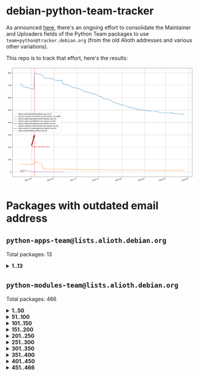 # debian-python-team-tracker



As announced [here](https://lists.debian.org/debian-python/2021/08/msg00006.html), there's an ongoing effort to consolidate the Maintainer and Uploaders fields of the Python Team packages to use `team+python@tracker.debian.org` (from the old Alioth addresses and various other variations).



This repo is to track that effort, here's the results:



![Python team emails](images/python_team_emails.svg)


# Packages with outdated email address

## `python-apps-team@lists.alioth.debian.org`
Total packages: 13
<details>
<summary><b>1..13</b></summary>


| # | Package | Version |
| --- | --- | --- |
| 1 | [ctop](https://tracker.debian.org/ctop) | 1.0.0-2.1 |
| 2 | [db2twitter](https://tracker.debian.org/db2twitter) | 0.6-1.1 |
| 3 | [dodgy](https://tracker.debian.org/dodgy) | 0.1.9-3 |
| 4 | [etm](https://tracker.debian.org/etm) | 3.2.30-1.1 |
| 5 | [freealchemist](https://tracker.debian.org/freealchemist) | 0.5-1.1 |
| 6 | [kanboard-cli](https://tracker.debian.org/kanboard-cli) | 0.0.2-1.1 |
| 7 | [lightyears](https://tracker.debian.org/lightyears) | 1.4-2 |
| 8 | [pipenv](https://tracker.debian.org/pipenv) | 11.9.0-1.1 |
| 9 | [prospector](https://tracker.debian.org/prospector) | 1.1.7-2 |
| 10 | [pybik](https://tracker.debian.org/pybik) | 3.0-3.1 |
| 11 | [retweet](https://tracker.debian.org/retweet) | 0.10-1.1 |
| 12 | [sinntp](https://tracker.debian.org/sinntp) | 1.6-1.2 |
| 13 | [smem](https://tracker.debian.org/smem) | 1.5-1.1 |
</details>

## `python-modules-team@lists.alioth.debian.org`
Total packages: 466
<details>
<summary><b>1..50</b></summary>


| # | Package | Version |
| --- | --- | --- |
| 1 | [anorack](https://tracker.debian.org/anorack) | 0.2.7-1 |
| 2 | [anosql](https://tracker.debian.org/anosql) | 1.0.1-1 |
| 3 | [asn1crypto](https://tracker.debian.org/asn1crypto) | 1.4.0-1 |
| 4 | [astral](https://tracker.debian.org/astral) | 1.6.1-2 |
| 5 | [authres](https://tracker.debian.org/authres) | 1.2.0-2 |
| 6 | [automat](https://tracker.debian.org/automat) | 20.2.0-1 |
| 7 | [azure-cosmos-table-python](https://tracker.debian.org/azure-cosmos-table-python) | 1.0.5+git20191025-5 |
| 8 | [bdist-nsi](https://tracker.debian.org/bdist-nsi) | 0.1.5-2 |
| 9 | [bernhard](https://tracker.debian.org/bernhard) | 0.2.6-2 |
| 10 | [betamax](https://tracker.debian.org/betamax) | 0.8.1-2 |
| 11 | [bibtexparser](https://tracker.debian.org/bibtexparser) | 1.1.0+ds-3 |
| 12 | [binaryornot](https://tracker.debian.org/binaryornot) | 0.4.4+dfsg-4 |
| 13 | [bitstruct](https://tracker.debian.org/bitstruct) | 8.9.0-1 |
| 14 | [case](https://tracker.debian.org/case) | 1.5.3+dfsg-3 |
| 15 | [cerealizer](https://tracker.debian.org/cerealizer) | 0.8.1-3 |
| 16 | [chardet](https://tracker.debian.org/chardet) | 4.0.0-1 |
| 17 | [chargebee-python](https://tracker.debian.org/chargebee-python) | 1.6.6-1 |
| 18 | [codicefiscale](https://tracker.debian.org/codicefiscale) | 0.9+ds0-2 |
| 19 | [colorclass](https://tracker.debian.org/colorclass) | 2.2.0-2.2 |
| 20 | [colorspacious](https://tracker.debian.org/colorspacious) | 1.1.2-2 |
| 21 | [commonmark](https://tracker.debian.org/commonmark) | 0.9.1-3 |
| 22 | [constantly](https://tracker.debian.org/constantly) | 15.1.0-2 |
| 23 | [contextlib2](https://tracker.debian.org/contextlib2) | 0.6.0.post1-1 |
| 24 | [cookiecutter](https://tracker.debian.org/cookiecutter) | 1.7.3-1 |
| 25 | [coreapi](https://tracker.debian.org/coreapi) | 2.3.3-4 |
| 26 | [coreschema](https://tracker.debian.org/coreschema) | 0.0.4-3 |
| 27 | [cov-core](https://tracker.debian.org/cov-core) | 1.15.0-3 |
| 28 | [cppy](https://tracker.debian.org/cppy) | 1.1.0-2 |
| 29 | [cram](https://tracker.debian.org/cram) | 0.7-4 |
| 30 | [cssutils](https://tracker.debian.org/cssutils) | 1.0.2-3 |
| 31 | [d2to1](https://tracker.debian.org/d2to1) | 0.2.12-2 |
| 32 | [debiancontributors](https://tracker.debian.org/debiancontributors) | 0.7.8-2 |
| 33 | [devpi-common](https://tracker.debian.org/devpi-common) | 3.2.2-1.1 |
| 34 | [django-ajax-selects](https://tracker.debian.org/django-ajax-selects) | 1.7.0-3 |
| 35 | [django-bitfield](https://tracker.debian.org/django-bitfield) | 1.9.6-2 |
| 36 | [django-dirtyfields](https://tracker.debian.org/django-dirtyfields) | 1.3.1-2 |
| 37 | [django-environ](https://tracker.debian.org/django-environ) | 0.4.4-2 |
| 38 | [django-filter](https://tracker.debian.org/django-filter) | 2.4.0-1 |
| 39 | [django-hvad](https://tracker.debian.org/django-hvad) | 1.8.0-1.1 |
| 40 | [django-js-reverse](https://tracker.debian.org/django-js-reverse) | 0.7.3-1.1 |
| 41 | [django-macaddress](https://tracker.debian.org/django-macaddress) | 1.5.0-2 |
| 42 | [django-memoize](https://tracker.debian.org/django-memoize) | 2.2.0+dfsg-1 |
| 43 | [django-nose](https://tracker.debian.org/django-nose) | 1.4.6-2.1 |
| 44 | [django-notification](https://tracker.debian.org/django-notification) | 1.2.0-3 |
| 45 | [django-pagination](https://tracker.debian.org/django-pagination) | 1.0.7-4 |
| 46 | [django-paintstore](https://tracker.debian.org/django-paintstore) | 0.2-4 |
| 47 | [django-picklefield](https://tracker.debian.org/django-picklefield) | 3.0.1-1 |
| 48 | [django-pipeline](https://tracker.debian.org/django-pipeline) | 1.6.14-3 |
| 49 | [django-simple-redis-admin](https://tracker.debian.org/django-simple-redis-admin) | 1.4.0-2 |
| 50 | [django-stronghold](https://tracker.debian.org/django-stronghold) | 0.3.0+debian-2 |
</details>
<details>
<summary><b>51..100</b></summary>

| # | Package | Version |
| --- | --- | --- |
| 51 | [django-webpack-loader](https://tracker.debian.org/django-webpack-loader) | 0.6.0-2 |
| 52 | [django-wkhtmltopdf](https://tracker.debian.org/django-wkhtmltopdf) | 3.3.0-1 |
| 53 | [django-xmlrpc](https://tracker.debian.org/django-xmlrpc) | 0.1.8-2 |
| 54 | [djangorestframework-api-key](https://tracker.debian.org/djangorestframework-api-key) | 2.0.0-2 |
| 55 | [dkimpy](https://tracker.debian.org/dkimpy) | 1.0.5-1 |
| 56 | [dnsdiag](https://tracker.debian.org/dnsdiag) | 2.0.2-1 |
| 57 | [dockerpty](https://tracker.debian.org/dockerpty) | 0.4.1-2 |
| 58 | [drf-generators](https://tracker.debian.org/drf-generators) | 0.5.0-1 |
| 59 | [elasticsearch-curator](https://tracker.debian.org/elasticsearch-curator) | 5.8.1-1 |
| 60 | [enum34](https://tracker.debian.org/enum34) | 1.1.6-4 |
| 61 | [enzyme](https://tracker.debian.org/enzyme) | 0.4.1-2 |
| 62 | [exam](https://tracker.debian.org/exam) | 0.10.5-3 |
| 63 | [factory-boy](https://tracker.debian.org/factory-boy) | 2.11.1-3 |
| 64 | [faker](https://tracker.debian.org/faker) | 0.9.3-0.1 |
| 65 | [fakesleep](https://tracker.debian.org/fakesleep) | 0.1-2 |
| 66 | [fastchunking](https://tracker.debian.org/fastchunking) | 0.0.3-2 |
| 67 | [feedgenerator](https://tracker.debian.org/feedgenerator) | 1.9-2 |
| 68 | [flask-api](https://tracker.debian.org/flask-api) | 1.1+dfsg-1.1 |
| 69 | [flask-babelex](https://tracker.debian.org/flask-babelex) | 0.9.4-1 |
| 70 | [flask-bcrypt](https://tracker.debian.org/flask-bcrypt) | 0.7.1-2 |
| 71 | [flask-compress](https://tracker.debian.org/flask-compress) | 1.4.0-3 |
| 72 | [flask-gravatar](https://tracker.debian.org/flask-gravatar) | 0.4.2-2 |
| 73 | [flask-htmlmin](https://tracker.debian.org/flask-htmlmin) | 1.3.2-2 |
| 74 | [flask-ldapconn](https://tracker.debian.org/flask-ldapconn) | 0.7.2-1.1 |
| 75 | [flask-limiter](https://tracker.debian.org/flask-limiter) | 1.0.1-2 |
| 76 | [flask-mail](https://tracker.debian.org/flask-mail) | 0.9.1+dfsg1-1.1 |
| 77 | [flask-mongoengine](https://tracker.debian.org/flask-mongoengine) | 0.9.3-4 |
| 78 | [flask-multistatic](https://tracker.debian.org/flask-multistatic) | 1.0-2 |
| 79 | [flask-script](https://tracker.debian.org/flask-script) | 2.0.6-2 |
| 80 | [flask-silk](https://tracker.debian.org/flask-silk) | 0.2-18 |
| 81 | [flask-wtf](https://tracker.debian.org/flask-wtf) | 0.14.3-1 |
| 82 | [flufl.enum](https://tracker.debian.org/flufl.enum) | 4.1.1-3 |
| 83 | [flufl.i18n](https://tracker.debian.org/flufl.i18n) | 3.0.1-1 |
| 84 | [flufl.lock](https://tracker.debian.org/flufl.lock) | 5.0.1-1 |
| 85 | [flufl.password](https://tracker.debian.org/flufl.password) | 1.3-3 |
| 86 | [flufl.testing](https://tracker.debian.org/flufl.testing) | 0.7-2 |
| 87 | [gerritlib](https://tracker.debian.org/gerritlib) | 0.8.0-2 |
| 88 | [gmplot](https://tracker.debian.org/gmplot) | 1.2.0-2 |
| 89 | [gtextfsm](https://tracker.debian.org/gtextfsm) | 1.1.0-2 |
| 90 | [gtts](https://tracker.debian.org/gtts) | 2.0.3-1 |
| 91 | [gtts-token](https://tracker.debian.org/gtts-token) | 1.1.3-1 |
| 92 | [guzzle-sphinx-theme](https://tracker.debian.org/guzzle-sphinx-theme) | 0.7.11-5 |
| 93 | [hachoir](https://tracker.debian.org/hachoir) | 3.1.0+dfsg-3 |
| 94 | [haproxy-log-analysis](https://tracker.debian.org/haproxy-log-analysis) | 2.0~b0-2 |
| 95 | [heapdict](https://tracker.debian.org/heapdict) | 1.0.1-1 |
| 96 | [hiro](https://tracker.debian.org/hiro) | 0.5-2 |
| 97 | [hypothesis-auto](https://tracker.debian.org/hypothesis-auto) | 1.1.4-2 |
| 98 | [importmagic](https://tracker.debian.org/importmagic) | 0.1.7-2 |
| 99 | [inflection](https://tracker.debian.org/inflection) | 0.3.1-2 |
| 100 | [json-tricks](https://tracker.debian.org/json-tricks) | 3.11.0-2 |
</details>
<details>
<summary><b>101..150</b></summary>

| # | Package | Version |
| --- | --- | --- |
| 101 | [jsonhyperschema-codec](https://tracker.debian.org/jsonhyperschema-codec) | 1.0.3-2 |
| 102 | [jupyter-sphinx-theme](https://tracker.debian.org/jupyter-sphinx-theme) | 0.0.6+ds1-10 |
| 103 | [kitchen](https://tracker.debian.org/kitchen) | 1.2.6-2 |
| 104 | [kivy](https://tracker.debian.org/kivy) | 1.11.0-2 |
| 105 | [lazr.delegates](https://tracker.debian.org/lazr.delegates) | 2.0.3-2 |
| 106 | [lazr.smtptest](https://tracker.debian.org/lazr.smtptest) | 2.0.3-2 |
| 107 | [lexicon](https://tracker.debian.org/lexicon) | 3.3.17-1 |
| 108 | [libthumbor](https://tracker.debian.org/libthumbor) | 1.3.3-2 |
| 109 | [logilab-constraint](https://tracker.debian.org/logilab-constraint) | 0.6.0-2 |
| 110 | [mako](https://tracker.debian.org/mako) | 1.1.3+ds1-2 |
| 111 | [manuel](https://tracker.debian.org/manuel) | 1.10.1-2 |
| 112 | [mercurial-extension-utils](https://tracker.debian.org/mercurial-extension-utils) | 1.5.1-3 |
| 113 | [mercurial-keyring](https://tracker.debian.org/mercurial-keyring) | 1.3.1-3 |
| 114 | [milksnake](https://tracker.debian.org/milksnake) | 0.1.5-1 |
| 115 | [mimerender](https://tracker.debian.org/mimerender) | 0.6.0-2 |
| 116 | [mmllib](https://tracker.debian.org/mmllib) | 0.3.0.post1-2 |
| 117 | [mockldap](https://tracker.debian.org/mockldap) | 0.3.0-4 |
| 118 | [modernize](https://tracker.debian.org/modernize) | 0.7-2 |
| 119 | [moksha.common](https://tracker.debian.org/moksha.common) | 1.2.5-4 |
| 120 | [mrtparse](https://tracker.debian.org/mrtparse) | 1.6-2 |
| 121 | [musicbrainzngs](https://tracker.debian.org/musicbrainzngs) | 0.7.1-2 |
| 122 | [mutagen](https://tracker.debian.org/mutagen) | 1.45.1-2 |
| 123 | [mwic](https://tracker.debian.org/mwic) | 0.7.8-1 |
| 124 | [mysql-connector-python](https://tracker.debian.org/mysql-connector-python) | 8.0.15-2 |
| 125 | [nb2plots](https://tracker.debian.org/nb2plots) | 0.6-2 |
| 126 | [netmiko](https://tracker.debian.org/netmiko) | 2.4.2-1 |
| 127 | [networkx](https://tracker.debian.org/networkx) | 2.5+ds-2 |
| 128 | [nose2](https://tracker.debian.org/nose2) | 0.9.2-1 |
| 129 | [nose2-cov](https://tracker.debian.org/nose2-cov) | 1.0a4-3 |
| 130 | [ntplib](https://tracker.debian.org/ntplib) | 0.3.3-2 |
| 131 | [numpy-stl](https://tracker.debian.org/numpy-stl) | 2.9.0-1 |
| 132 | [obsub](https://tracker.debian.org/obsub) | 0.2-4 |
| 133 | [okasha](https://tracker.debian.org/okasha) | 0.2.4-4 |
| 134 | [overpass](https://tracker.debian.org/overpass) | 0.7-1 |
| 135 | [pastescript](https://tracker.debian.org/pastescript) | 2.0.2-4 |
| 136 | [pep8](https://tracker.debian.org/pep8) | 1.7.1-9 |
| 137 | [pep8-naming](https://tracker.debian.org/pep8-naming) | 0.10.0-1 |
| 138 | [pg8000](https://tracker.debian.org/pg8000) | 1.10.6-2 |
| 139 | [pidcat](https://tracker.debian.org/pidcat) | 2.1.0-4 |
| 140 | [plastex](https://tracker.debian.org/plastex) | 2.1-2 |
| 141 | [portio](https://tracker.debian.org/portio) | 0.5-4 |
| 142 | [power](https://tracker.debian.org/power) | 1.4+dfsg-4 |
| 143 | [pprintpp](https://tracker.debian.org/pprintpp) | 0.4.0-2 |
| 144 | [preggy](https://tracker.debian.org/preggy) | 1.4.4-1 |
| 145 | [ptable](https://tracker.debian.org/ptable) | 0.9.2-2 |
| 146 | [py-radix](https://tracker.debian.org/py-radix) | 0.10.0-3 |
| 147 | [py3dns](https://tracker.debian.org/py3dns) | 3.2.1-1 |
| 148 | [pyasn1](https://tracker.debian.org/pyasn1) | 0.4.8-1 |
| 149 | [pybindgen](https://tracker.debian.org/pybindgen) | 0.20.0+dfsg1-2 |
| 150 | [pycallgraph](https://tracker.debian.org/pycallgraph) | 1.1.3-1.2 |
</details>
<details>
<summary><b>151..200</b></summary>

| # | Package | Version |
| --- | --- | --- |
| 151 | [pycxx](https://tracker.debian.org/pycxx) | 7.1.4-0.2 |
| 152 | [pydbus](https://tracker.debian.org/pydbus) | 0.6.0-4 |
| 153 | [pydenticon](https://tracker.debian.org/pydenticon) | 0.3.1-2 |
| 154 | [pydispatcher](https://tracker.debian.org/pydispatcher) | 2.0.5-2 |
| 155 | [pydle](https://tracker.debian.org/pydle) | 0.9.4-2 |
| 156 | [pyenchant](https://tracker.debian.org/pyenchant) | 3.2.0-1 |
| 157 | [pyfg](https://tracker.debian.org/pyfg) | 0.50-2 |
| 158 | [pyfiglet](https://tracker.debian.org/pyfiglet) | 0.8.0+dfsg-1 |
| 159 | [pyfribidi](https://tracker.debian.org/pyfribidi) | 0.12.0+repack-7 |
| 160 | [pygeoif](https://tracker.debian.org/pygeoif) | 0.7-2 |
| 161 | [pygtail](https://tracker.debian.org/pygtail) | 0.6.1-2 |
| 162 | [pygtkspellcheck](https://tracker.debian.org/pygtkspellcheck) | 4.0.5-2 |
| 163 | [pyinotify](https://tracker.debian.org/pyinotify) | 0.9.6-1.3 |
| 164 | [pyiosxr](https://tracker.debian.org/pyiosxr) | 0.52-1.1 |
| 165 | [pyjavaproperties](https://tracker.debian.org/pyjavaproperties) | 0.7-2 |
| 166 | [pyjokes](https://tracker.debian.org/pyjokes) | 0.5.0-3 |
| 167 | [pykcs11](https://tracker.debian.org/pykcs11) | 1.5.10-1 |
| 168 | [pylama](https://tracker.debian.org/pylama) | 7.4.3-3 |
| 169 | [pylibmc](https://tracker.debian.org/pylibmc) | 1.5.2-3 |
| 170 | [pylint-celery](https://tracker.debian.org/pylint-celery) | 0.3-5 |
| 171 | [pylint-common](https://tracker.debian.org/pylint-common) | 0.2.5-4 |
| 172 | [pylint-django](https://tracker.debian.org/pylint-django) | 2.0.13-1 |
| 173 | [pylint-flask](https://tracker.debian.org/pylint-flask) | 0.5-4 |
| 174 | [pylint-plugin-utils](https://tracker.debian.org/pylint-plugin-utils) | 0.6-1 |
| 175 | [pymacs](https://tracker.debian.org/pymacs) | 0.25-3 |
| 176 | [pymodbus](https://tracker.debian.org/pymodbus) | 2.1.0+dfsg-2 |
| 177 | [pynag](https://tracker.debian.org/pynag) | 1.1.2+dfsg-2 |
| 178 | [pynliner](https://tracker.debian.org/pynliner) | 0.8.0-2 |
| 179 | [pyopengl](https://tracker.debian.org/pyopengl) | 3.1.5+dfsg-1 |
| 180 | [pyprind](https://tracker.debian.org/pyprind) | 2.11.2-2 |
| 181 | [pyquery](https://tracker.debian.org/pyquery) | 1.2.9-4 |
| 182 | [pyrad](https://tracker.debian.org/pyrad) | 2.1-2 |
| 183 | [pysimplesoap](https://tracker.debian.org/pysimplesoap) | 1.16.2-3 |
| 184 | [pysmi](https://tracker.debian.org/pysmi) | 0.3.2-2 |
| 185 | [pysodium](https://tracker.debian.org/pysodium) | 0.7.0-2 |
| 186 | [pyspf](https://tracker.debian.org/pyspf) | 2.0.14-2 |
| 187 | [pysrt](https://tracker.debian.org/pysrt) | 1.0.1-2 |
| 188 | [pyssim](https://tracker.debian.org/pyssim) | 0.2-2 |
| 189 | [pytaglib](https://tracker.debian.org/pytaglib) | 0.3.6+dfsg-2 |
| 190 | [pytds](https://tracker.debian.org/pytds) | 1.10.0-1 |
| 191 | [pytest-bdd](https://tracker.debian.org/pytest-bdd) | 3.2.1-1 |
| 192 | [pytest-cookies](https://tracker.debian.org/pytest-cookies) | 0.4.0-1 |
| 193 | [pytest-django](https://tracker.debian.org/pytest-django) | 3.5.1-1 |
| 194 | [pytest-expect](https://tracker.debian.org/pytest-expect) | 1.1.0-2 |
| 195 | [pytest-httpbin](https://tracker.debian.org/pytest-httpbin) | 1.0.0-2 |
| 196 | [pytest-runner](https://tracker.debian.org/pytest-runner) | 2.11.1-1.2 |
| 197 | [pytest-sugar](https://tracker.debian.org/pytest-sugar) | 0.9.4-1 |
| 198 | [pytest-tornado](https://tracker.debian.org/pytest-tornado) | 0.8.1-1 |
| 199 | [pytest-vcr](https://tracker.debian.org/pytest-vcr) | 1.0.2-2 |
| 200 | [python-activipy](https://tracker.debian.org/python-activipy) | 0.1-7 |
</details>
<details>
<summary><b>201..250</b></summary>

| # | Package | Version |
| --- | --- | --- |
| 201 | [python-adal](https://tracker.debian.org/python-adal) | 1.2.2-1 |
| 202 | [python-aiohttp-session](https://tracker.debian.org/python-aiohttp-session) | 2.9.0-2 |
| 203 | [python-aioinflux](https://tracker.debian.org/python-aioinflux) | 0.9.0-2 |
| 204 | [python-aiomeasures](https://tracker.debian.org/python-aiomeasures) | 0.5.14-3 |
| 205 | [python-amqplib](https://tracker.debian.org/python-amqplib) | 1.0.2-2 |
| 206 | [python-aptly](https://tracker.debian.org/python-aptly) | 0.12.10-2 |
| 207 | [python-args](https://tracker.debian.org/python-args) | 0.1.0-3 |
| 208 | [python-arpy](https://tracker.debian.org/python-arpy) | 1.1.1-4 |
| 209 | [python-astor](https://tracker.debian.org/python-astor) | 0.8.1-1 |
| 210 | [python-base58](https://tracker.debian.org/python-base58) | 1.0.3-1.1 |
| 211 | [python-bcdoc](https://tracker.debian.org/python-bcdoc) | 0.16.0-2 |
| 212 | [python-bitbucket-api](https://tracker.debian.org/python-bitbucket-api) | 0.5.0-3 |
| 213 | [python-box](https://tracker.debian.org/python-box) | 3.4.6-2 |
| 214 | [python-btrees](https://tracker.debian.org/python-btrees) | 4.3.1-2 |
| 215 | [python-cerberus](https://tracker.debian.org/python-cerberus) | 1.3.2-1 |
| 216 | [python-click-log](https://tracker.debian.org/python-click-log) | 0.2.1-2 |
| 217 | [python-clint](https://tracker.debian.org/python-clint) | 0.5.1-3 |
| 218 | [python-cluster](https://tracker.debian.org/python-cluster) | 1.3.3-3 |
| 219 | [python-coloredlogs](https://tracker.debian.org/python-coloredlogs) | 7.3-2 |
| 220 | [python-colour](https://tracker.debian.org/python-colour) | 0.1.5-2 |
| 221 | [python-consul](https://tracker.debian.org/python-consul) | 0.7.1-1.1 |
| 222 | [python-cookies](https://tracker.debian.org/python-cookies) | 2.2.1-3 |
| 223 | [python-cpuinfo](https://tracker.debian.org/python-cpuinfo) | 5.0.0-2 |
| 224 | [python-crcmod](https://tracker.debian.org/python-crcmod) | 1.7+dfsg-2 |
| 225 | [python-cs](https://tracker.debian.org/python-cs) | 2.7.1-1 |
| 226 | [python-dbfread](https://tracker.debian.org/python-dbfread) | 2.0.7-3 |
| 227 | [python-decorator](https://tracker.debian.org/python-decorator) | 4.4.2-2 |
| 228 | [python-demjson](https://tracker.debian.org/python-demjson) | 2.2.4-5 |
| 229 | [python-diaspy](https://tracker.debian.org/python-diaspy) | 0.6.0-2 |
| 230 | [python-dictobj](https://tracker.debian.org/python-dictobj) | 0.4-4 |
| 231 | [python-distutils-extra](https://tracker.debian.org/python-distutils-extra) | 2.45 |
| 232 | [python-django-casclient](https://tracker.debian.org/python-django-casclient) | 1.5.3-1 |
| 233 | [python-django-etcd-settings](https://tracker.debian.org/python-django-etcd-settings) | 0.1.13+dfsg-3 |
| 234 | [python-django-gravatar2](https://tracker.debian.org/python-django-gravatar2) | 1.4.4-2 |
| 235 | [python-django-jsonfield](https://tracker.debian.org/python-django-jsonfield) | 1.4.0-2 |
| 236 | [python-django-push-notifications](https://tracker.debian.org/python-django-push-notifications) | 1.4.1-1 |
| 237 | [python-django-simple-history](https://tracker.debian.org/python-django-simple-history) | 2.7.0-1.1 |
| 238 | [python-dpkt](https://tracker.debian.org/python-dpkt) | 1.9.2-2 |
| 239 | [python-easywebdav](https://tracker.debian.org/python-easywebdav) | 1.2.0-8 |
| 240 | [python-envparse](https://tracker.debian.org/python-envparse) | 0.2.0-2 |
| 241 | [python-envs](https://tracker.debian.org/python-envs) | 1.2.6-1.1 |
| 242 | [python-epc](https://tracker.debian.org/python-epc) | 0.0.5-3 |
| 243 | [python-etcd](https://tracker.debian.org/python-etcd) | 0.4.5-2 |
| 244 | [python-ethtool](https://tracker.debian.org/python-ethtool) | 0.14-3 |
| 245 | [python-ewmh](https://tracker.debian.org/python-ewmh) | 0.1.6-2 |
| 246 | [python-exotel](https://tracker.debian.org/python-exotel) | 0.1.5-2 |
| 247 | [python-feather-format](https://tracker.debian.org/python-feather-format) | 0.3.1+dfsg1-4 |
| 248 | [python-flaky](https://tracker.debian.org/python-flaky) | 3.7.0-1 |
| 249 | [python-genty](https://tracker.debian.org/python-genty) | 1.3.2-1 |
| 250 | [python-geoip2](https://tracker.debian.org/python-geoip2) | 2.9.0+dfsg1-2 |
</details>
<details>
<summary><b>251..300</b></summary>

| # | Package | Version |
| --- | --- | --- |
| 251 | [python-gflags](https://tracker.debian.org/python-gflags) | 1.5.1-7 |
| 252 | [python-glob2](https://tracker.debian.org/python-glob2) | 0.5-3 |
| 253 | [python-hashids](https://tracker.debian.org/python-hashids) | 1.3.1-1 |
| 254 | [python-hidapi](https://tracker.debian.org/python-hidapi) | 0.9.0.post3-2 |
| 255 | [python-hiredis](https://tracker.debian.org/python-hiredis) | 1.0.1-1 |
| 256 | [python-hpilo](https://tracker.debian.org/python-hpilo) | 4.3-3 |
| 257 | [python-html2text](https://tracker.debian.org/python-html2text) | 2020.1.16-1 |
| 258 | [python-http-parser](https://tracker.debian.org/python-http-parser) | 0.9.0-1 |
| 259 | [python-httptools](https://tracker.debian.org/python-httptools) | 0.1.1-1 |
| 260 | [python-icalendar](https://tracker.debian.org/python-icalendar) | 4.0.3-4 |
| 261 | [python-iniparse](https://tracker.debian.org/python-iniparse) | 0.4-3 |
| 262 | [python-ipaddress](https://tracker.debian.org/python-ipaddress) | 1.0.23-1 |
| 263 | [python-ipfix](https://tracker.debian.org/python-ipfix) | 0.9.7-2 |
| 264 | [python-irodsclient](https://tracker.debian.org/python-irodsclient) | 0.8.1-2 |
| 265 | [python-isc-dhcp-leases](https://tracker.debian.org/python-isc-dhcp-leases) | 0.9.1-2 |
| 266 | [python-isoweek](https://tracker.debian.org/python-isoweek) | 1.3.3-3 |
| 267 | [python-jmespath](https://tracker.debian.org/python-jmespath) | 0.10.0-1 |
| 268 | [python-jsonrpc](https://tracker.debian.org/python-jsonrpc) | 1.13.0-1 |
| 269 | [python-junit-xml](https://tracker.debian.org/python-junit-xml) | 1.9-1 |
| 270 | [python-kanboard](https://tracker.debian.org/python-kanboard) | 1.0.1-1.1 |
| 271 | [python-langdetect](https://tracker.debian.org/python-langdetect) | 1.0.7-4 |
| 272 | [python-ldap](https://tracker.debian.org/python-ldap) | 3.2.0-4 |
| 273 | [python-ldapdomaindump](https://tracker.debian.org/python-ldapdomaindump) | 0.9.3-1 |
| 274 | [python-libguess](https://tracker.debian.org/python-libguess) | 1.1-4 |
| 275 | [python-mailer](https://tracker.debian.org/python-mailer) | 0.8.1-4 |
| 276 | [python-mastodon](https://tracker.debian.org/python-mastodon) | 1.5.1-1 |
| 277 | [python-mccabe](https://tracker.debian.org/python-mccabe) | 0.6.1-3 |
| 278 | [python-measurement](https://tracker.debian.org/python-measurement) | 2.0.1-2 |
| 279 | [python-meld3](https://tracker.debian.org/python-meld3) | 1.0.2-3 |
| 280 | [python-mnemonic](https://tracker.debian.org/python-mnemonic) | 0.19-1 |
| 281 | [python-model-mommy](https://tracker.debian.org/python-model-mommy) | 1.6.0-2 |
| 282 | [python-morris](https://tracker.debian.org/python-morris) | 1.2-2 |
| 283 | [python-mpegdash](https://tracker.debian.org/python-mpegdash) | 0.2.0-1 |
| 284 | [python-multidict](https://tracker.debian.org/python-multidict) | 5.1.0-1 |
| 285 | [python-nine](https://tracker.debian.org/python-nine) | 1.1.0-1 |
| 286 | [python-noise](https://tracker.debian.org/python-noise) | 1.2.3-3 |
| 287 | [python-notify2](https://tracker.debian.org/python-notify2) | 0.3-4 |
| 288 | [python-ntlm-auth](https://tracker.debian.org/python-ntlm-auth) | 1.4.0-1 |
| 289 | [python-offtrac](https://tracker.debian.org/python-offtrac) | 0.1.0-2.1 |
| 290 | [python-opcua](https://tracker.debian.org/python-opcua) | 0.98.11-1 |
| 291 | [python-openid-cla](https://tracker.debian.org/python-openid-cla) | 1.2-2 |
| 292 | [python-openid-teams](https://tracker.debian.org/python-openid-teams) | 1.2-2 |
| 293 | [python-openidc-client](https://tracker.debian.org/python-openidc-client) | 0.6.0-1.1 |
| 294 | [python-opentimestamps](https://tracker.debian.org/python-opentimestamps) | 0.4.1-1 |
| 295 | [python-padme](https://tracker.debian.org/python-padme) | 1.1.1-3 |
| 296 | [python-pampy](https://tracker.debian.org/python-pampy) | 1.8.4-2 |
| 297 | [python-path-and-address](https://tracker.debian.org/python-path-and-address) | 2.0.1-2 |
| 298 | [python-pathtools](https://tracker.debian.org/python-pathtools) | 0.1.2-4 |
| 299 | [python-paypal](https://tracker.debian.org/python-paypal) | 1.2.5-3 |
| 300 | [python-peakutils](https://tracker.debian.org/python-peakutils) | 1.3.3+ds-2 |
</details>
<details>
<summary><b>301..350</b></summary>

| # | Package | Version |
| --- | --- | --- |
| 301 | [python-pem](https://tracker.debian.org/python-pem) | 19.1.0-1 |
| 302 | [python-persistent](https://tracker.debian.org/python-persistent) | 4.6.4-0.2 |
| 303 | [python-pex](https://tracker.debian.org/python-pex) | 1.1.14-3.1 |
| 304 | [python-pgpdump](https://tracker.debian.org/python-pgpdump) | 1.5-2 |
| 305 | [python-pgspecial](https://tracker.debian.org/python-pgspecial) | 1.11.10+dfsg1-1 |
| 306 | [python-phonenumbers](https://tracker.debian.org/python-phonenumbers) | 8.12.1-1 |
| 307 | [python-picklable-itertools](https://tracker.debian.org/python-picklable-itertools) | 0.1.1-3 |
| 308 | [python-plaster](https://tracker.debian.org/python-plaster) | 1.0-2 |
| 309 | [python-plaster-pastedeploy](https://tracker.debian.org/python-plaster-pastedeploy) | 0.5-3 |
| 310 | [python-prctl](https://tracker.debian.org/python-prctl) | 1.7-2 |
| 311 | [python-preshed](https://tracker.debian.org/python-preshed) | 3.0.2-1 |
| 312 | [python-pretend](https://tracker.debian.org/python-pretend) | 1.0.9-1 |
| 313 | [python-prettylog](https://tracker.debian.org/python-prettylog) | 0.1.0-2 |
| 314 | [python-priority](https://tracker.debian.org/python-priority) | 1.3.0-3 |
| 315 | [python-progressbar](https://tracker.debian.org/python-progressbar) | 2.5-2 |
| 316 | [python-pskc](https://tracker.debian.org/python-pskc) | 1.1-3 |
| 317 | [python-py-zipkin](https://tracker.debian.org/python-py-zipkin) | 0.15.0-1.1 |
| 318 | [python-pyasn1-modules](https://tracker.debian.org/python-pyasn1-modules) | 0.2.1-1 |
| 319 | [python-pyftpdlib](https://tracker.debian.org/python-pyftpdlib) | 1.5.4-2 |
| 320 | [python-pygerrit2](https://tracker.debian.org/python-pygerrit2) | 2.0.4-2 |
| 321 | [python-pypump](https://tracker.debian.org/python-pypump) | 0.7-3 |
| 322 | [python-pysnmp4-apps](https://tracker.debian.org/python-pysnmp4-apps) | 0.3.2-2.2 |
| 323 | [python-pysnmp4-mibs](https://tracker.debian.org/python-pysnmp4-mibs) | 0.1.3-3 |
| 324 | [python-pytest-benchmark](https://tracker.debian.org/python-pytest-benchmark) | 3.2.2-2 |
| 325 | [python-pyvmomi](https://tracker.debian.org/python-pyvmomi) | 6.7.1-3 |
| 326 | [python-rarfile](https://tracker.debian.org/python-rarfile) | 3.1-1 |
| 327 | [python-ratelimiter](https://tracker.debian.org/python-ratelimiter) | 1.2.0.post0-1 |
| 328 | [python-redisearch-py](https://tracker.debian.org/python-redisearch-py) | 1.0.0-1 |
| 329 | [python-releases](https://tracker.debian.org/python-releases) | 1.6.3-1 |
| 330 | [python-repoze.lru](https://tracker.debian.org/python-repoze.lru) | 0.7-2 |
| 331 | [python-repoze.sphinx.autointerface](https://tracker.debian.org/python-repoze.sphinx.autointerface) | 0.8-0.2 |
| 332 | [python-repoze.tm2](https://tracker.debian.org/python-repoze.tm2) | 2.0-2 |
| 333 | [python-requests-ntlm](https://tracker.debian.org/python-requests-ntlm) | 1.1.0-1.1 |
| 334 | [python-requirements-detector](https://tracker.debian.org/python-requirements-detector) | 0.6-2 |
| 335 | [python-restless](https://tracker.debian.org/python-restless) | 2.1.1-2 |
| 336 | [python-rpaths](https://tracker.debian.org/python-rpaths) | 0.13-1.1 |
| 337 | [python-rply](https://tracker.debian.org/python-rply) | 0.7.7-2 |
| 338 | [python-schedutils](https://tracker.debian.org/python-schedutils) | 0.6-2.1 |
| 339 | [python-schema](https://tracker.debian.org/python-schema) | 0.6.7-3 |
| 340 | [python-schroot](https://tracker.debian.org/python-schroot) | 0.4-4 |
| 341 | [python-scp](https://tracker.debian.org/python-scp) | 0.13.0-2 |
| 342 | [python-scripttest](https://tracker.debian.org/python-scripttest) | 1.3-3 |
| 343 | [python-scruffy](https://tracker.debian.org/python-scruffy) | 0.3.3-2 |
| 344 | [python-sdnotify](https://tracker.debian.org/python-sdnotify) | 0.3.1-2 |
| 345 | [python-serverfiles](https://tracker.debian.org/python-serverfiles) | 0.3.0-1 |
| 346 | [python-service-identity](https://tracker.debian.org/python-service-identity) | 18.1.0-6 |
| 347 | [python-sexpdata](https://tracker.debian.org/python-sexpdata) | 0.0.3-2 |
| 348 | [python-shade](https://tracker.debian.org/python-shade) | 1.30.0-3 |
| 349 | [python-shellescape](https://tracker.debian.org/python-shellescape) | 3.4.1-4 |
| 350 | [python-simpy](https://tracker.debian.org/python-simpy) | 2.3.1+dfsg-2 |
</details>
<details>
<summary><b>351..400</b></summary>

| # | Package | Version |
| --- | --- | --- |
| 351 | [python-simpy3](https://tracker.debian.org/python-simpy3) | 3.0.11-2 |
| 352 | [python-slimmer](https://tracker.debian.org/python-slimmer) | 0.1.30-8 |
| 353 | [python-slugify](https://tracker.debian.org/python-slugify) | 4.0.0-1 |
| 354 | [python-smstrade](https://tracker.debian.org/python-smstrade) | 0.2.4-6 |
| 355 | [python-socketpool](https://tracker.debian.org/python-socketpool) | 0.5.3-5 |
| 356 | [python-sphinx-issues](https://tracker.debian.org/python-sphinx-issues) | 1.2.0-2 |
| 357 | [python-spur](https://tracker.debian.org/python-spur) | 0.3.21-1 |
| 358 | [python-srp](https://tracker.debian.org/python-srp) | 1.0.15-1 |
| 359 | [python-statsd](https://tracker.debian.org/python-statsd) | 3.3.0-2 |
| 360 | [python-stopit](https://tracker.debian.org/python-stopit) | 1.1.2-1 |
| 361 | [python-structlog](https://tracker.debian.org/python-structlog) | 20.1.0-1 |
| 362 | [python-sunlight](https://tracker.debian.org/python-sunlight) | 1.1.5-3 |
| 363 | [python-suntime](https://tracker.debian.org/python-suntime) | 1.2.5-2 |
| 364 | [python-tempita](https://tracker.debian.org/python-tempita) | 0.5.2-6 |
| 365 | [python-test-server](https://tracker.debian.org/python-test-server) | 0.0.27-2 |
| 366 | [python-testing.common.database](https://tracker.debian.org/python-testing.common.database) | 2.0.0-2 |
| 367 | [python-testing.mysqld](https://tracker.debian.org/python-testing.mysqld) | 1.4.0-4 |
| 368 | [python-testing.postgresql](https://tracker.debian.org/python-testing.postgresql) | 1.3.0-2 |
| 369 | [python-thriftpy](https://tracker.debian.org/python-thriftpy) | 0.3.9+ds1-1 |
| 370 | [python-tinycss](https://tracker.debian.org/python-tinycss) | 0.4-3 |
| 371 | [python-tktreectrl](https://tracker.debian.org/python-tktreectrl) | 2.0.2-3 |
| 372 | [python-translationstring](https://tracker.debian.org/python-translationstring) | 1.4-1 |
| 373 | [python-twitter](https://tracker.debian.org/python-twitter) | 3.3-2 |
| 374 | [python-typeguard](https://tracker.debian.org/python-typeguard) | 2.2.2-1.1 |
| 375 | [python-udatetime](https://tracker.debian.org/python-udatetime) | 0.0.16-4 |
| 376 | [python-unicodecsv](https://tracker.debian.org/python-unicodecsv) | 0.14.1-2 |
| 377 | [python-urlobject](https://tracker.debian.org/python-urlobject) | 2.4.3-3 |
| 378 | [python-urwidtrees](https://tracker.debian.org/python-urwidtrees) | 1.0.3.dev0-1 |
| 379 | [python-utils](https://tracker.debian.org/python-utils) | 2.3.0-2 |
| 380 | [python-vagrant](https://tracker.debian.org/python-vagrant) | 0.5.15-3 |
| 381 | [python-venusian](https://tracker.debian.org/python-venusian) | 3.0.0-1 |
| 382 | [python-vobject](https://tracker.debian.org/python-vobject) | 0.9.6.1-0.2 |
| 383 | [python-webob](https://tracker.debian.org/python-webob) | 1:1.8.6-1.1 |
| 384 | [python-wget](https://tracker.debian.org/python-wget) | 3.2-3 |
| 385 | [python-wheezy.template](https://tracker.debian.org/python-wheezy.template) | 0.1.167-2 |
| 386 | [python-whoosh](https://tracker.debian.org/python-whoosh) | 2.7.4+git6-g9134ad92-5 |
| 387 | [python-wither](https://tracker.debian.org/python-wither) | 1.1-2 |
| 388 | [python-wsgilog](https://tracker.debian.org/python-wsgilog) | 0.3.1-3 |
| 389 | [python-yaswfp](https://tracker.debian.org/python-yaswfp) | 0.9.3-1.1 |
| 390 | [python-zc.customdoctests](https://tracker.debian.org/python-zc.customdoctests) | 1.0.1-2 |
| 391 | [python-zipp](https://tracker.debian.org/python-zipp) | 1.0.0-3 |
| 392 | [python-zxcvbn](https://tracker.debian.org/python-zxcvbn) | 4.4.28-2 |
| 393 | [python3-proselint](https://tracker.debian.org/python3-proselint) | 0.10.2-2 |
| 394 | [pythondialog](https://tracker.debian.org/pythondialog) | 3.5.1-1 |
| 395 | [pytoml](https://tracker.debian.org/pytoml) | 0.1.21-1 |
| 396 | [pyuca](https://tracker.debian.org/pyuca) | 1.2-2 |
| 397 | [pyutilib](https://tracker.debian.org/pyutilib) | 5.8.0-1 |
| 398 | [pywavelets](https://tracker.debian.org/pywavelets) | 1.1.1-1 |
| 399 | [pywinrm](https://tracker.debian.org/pywinrm) | 0.3.0-2 |
| 400 | [quark-sphinx-theme](https://tracker.debian.org/quark-sphinx-theme) | 0.5.1-2 |
</details>
<details>
<summary><b>401..450</b></summary>

| # | Package | Version |
| --- | --- | --- |
| 401 | [recommonmark](https://tracker.debian.org/recommonmark) | 0.6.0+ds-1 |
| 402 | [redis-py-cluster](https://tracker.debian.org/redis-py-cluster) | 2.0.0-1 |
| 403 | [reparser](https://tracker.debian.org/reparser) | 1.4.3-1 |
| 404 | [requests-aws](https://tracker.debian.org/requests-aws) | 0.1.5-2 |
| 405 | [ripe-atlas-cousteau](https://tracker.debian.org/ripe-atlas-cousteau) | 1.4.2-3 |
| 406 | [ripe-atlas-sagan](https://tracker.debian.org/ripe-atlas-sagan) | 1.2.2-2 |
| 407 | [robot-detection](https://tracker.debian.org/robot-detection) | 0.4.0-2 |
| 408 | [routes](https://tracker.debian.org/routes) | 2.5.1-1 |
| 409 | [sgmllib3k](https://tracker.debian.org/sgmllib3k) | 1.0.0-3 |
| 410 | [simplegeneric](https://tracker.debian.org/simplegeneric) | 0.8.1-3 |
| 411 | [singledispatch](https://tracker.debian.org/singledispatch) | 3.4.0.3-3 |
| 412 | [sireader](https://tracker.debian.org/sireader) | 1.1.1-2 |
| 413 | [sleekxmpp](https://tracker.debian.org/sleekxmpp) | 1.3.3-6 |
| 414 | [slimit](https://tracker.debian.org/slimit) | 0.8.1-4 |
| 415 | [smartypants](https://tracker.debian.org/smartypants) | 2.0.0-2 |
| 416 | [sortedcontainers](https://tracker.debian.org/sortedcontainers) | 2.1.0-2 |
| 417 | [speaklater](https://tracker.debian.org/speaklater) | 1.3-5 |
| 418 | [sphinx](https://tracker.debian.org/sphinx) | 1.8.5-2 |
| 419 | [sphinx](https://tracker.debian.org/sphinx) | 1.8.5-3 |
| 420 | [sphinx](https://tracker.debian.org/sphinx) | 1.8.5-4 |
| 421 | [sphinx](https://tracker.debian.org/sphinx) | 1.8.5-5 |
| 422 | [sphinx](https://tracker.debian.org/sphinx) | 2.4.3-2 |
| 423 | [sphinx](https://tracker.debian.org/sphinx) | 2.4.3-4 |
| 424 | [sphinx-autorun](https://tracker.debian.org/sphinx-autorun) | 1.1.0-3.1 |
| 425 | [sphinx-celery](https://tracker.debian.org/sphinx-celery) | 2.0.0-1 |
| 426 | [sphinx-intl](https://tracker.debian.org/sphinx-intl) | 2.0.1-2 |
| 427 | [sphinxcontrib-devhelp](https://tracker.debian.org/sphinxcontrib-devhelp) | 1.0.2-2 |
| 428 | [sphinxcontrib-doxylink](https://tracker.debian.org/sphinxcontrib-doxylink) | 1.5-1 |
| 429 | [sphinxcontrib-log-cabinet](https://tracker.debian.org/sphinxcontrib-log-cabinet) | 1.0.1-2 |
| 430 | [sphinxcontrib-qthelp](https://tracker.debian.org/sphinxcontrib-qthelp) | 1.0.3-2 |
| 431 | [sphinxcontrib-rubydomain](https://tracker.debian.org/sphinxcontrib-rubydomain) | 0.1~dev-20100804-2 |
| 432 | [sphinxcontrib-websupport](https://tracker.debian.org/sphinxcontrib-websupport) | 1.2.4-1 |
| 433 | [sphinxtesters](https://tracker.debian.org/sphinxtesters) | 0.2.3-1 |
| 434 | [sshpubkeys](https://tracker.debian.org/sshpubkeys) | 3.1.0-2.1 |
| 435 | [sshtunnel](https://tracker.debian.org/sshtunnel) | 0.1.4-2 |
| 436 | [stardicter](https://tracker.debian.org/stardicter) | 1.2-1 |
| 437 | [straight.plugin](https://tracker.debian.org/straight.plugin) | 1.4.1-3 |
| 438 | [stsci.distutils](https://tracker.debian.org/stsci.distutils) | 0.3.7-5 |
| 439 | [tagpy](https://tracker.debian.org/tagpy) | 2013.1-7 |
| 440 | [terminaltables](https://tracker.debian.org/terminaltables) | 3.1.0-3 |
| 441 | [texext](https://tracker.debian.org/texext) | 0.6.6-2 |
| 442 | [tinydb](https://tracker.debian.org/tinydb) | 3.15.2-2 |
| 443 | [translation-finder](https://tracker.debian.org/translation-finder) | 1.0-1 |
| 444 | [transmissionrpc](https://tracker.debian.org/transmissionrpc) | 0.11-4 |
| 445 | [txws](https://tracker.debian.org/txws) | 0.9.1-4 |
| 446 | [txzmq](https://tracker.debian.org/txzmq) | 0.8.0-2 |
| 447 | [typogrify](https://tracker.debian.org/typogrify) | 1:2.0.7-2 |
| 448 | [u-msgpack-python](https://tracker.debian.org/u-msgpack-python) | 2.3.0-2 |
| 449 | [utidylib](https://tracker.debian.org/utidylib) | 0.5-3 |
| 450 | [vim-autopep8](https://tracker.debian.org/vim-autopep8) | 1.2.0-2 |
</details>
<details>
<summary><b>451..466</b></summary>

| # | Package | Version |
| --- | --- | --- |
| 451 | [vsts-cd-manager](https://tracker.debian.org/vsts-cd-manager) | 1.0.2-3 |
| 452 | [wchartype](https://tracker.debian.org/wchartype) | 0.1-2 |
| 453 | [webpy](https://tracker.debian.org/webpy) | 1:0.61-1 |
| 454 | [whichcraft](https://tracker.debian.org/whichcraft) | 0.4.1-2 |
| 455 | [wikitrans](https://tracker.debian.org/wikitrans) | 1.3-1 |
| 456 | [willow](https://tracker.debian.org/willow) | 1.4-1 |
| 457 | [wlc](https://tracker.debian.org/wlc) | 1.2-1 |
| 458 | [wokkel](https://tracker.debian.org/wokkel) | 18.0.0-3.1 |
| 459 | [wsgiproxy2](https://tracker.debian.org/wsgiproxy2) | 0.4.5-1.1 |
| 460 | [wtf-peewee](https://tracker.debian.org/wtf-peewee) | 3.0.0+dfsg-2 |
| 461 | [wtforms](https://tracker.debian.org/wtforms) | 2.2.1-2 |
| 462 | [xhtml2pdf](https://tracker.debian.org/xhtml2pdf) | 0.2.4-1 |
| 463 | [xlwt](https://tracker.debian.org/xlwt) | 1.3.0-3 |
| 464 | [zc.lockfile](https://tracker.debian.org/zc.lockfile) | 2.0-1 |
| 465 | [zict](https://tracker.debian.org/zict) | 2.0.0-1 |
| 466 | [zope.deprecation](https://tracker.debian.org/zope.deprecation) | 4.4.0-4 |
</details>
